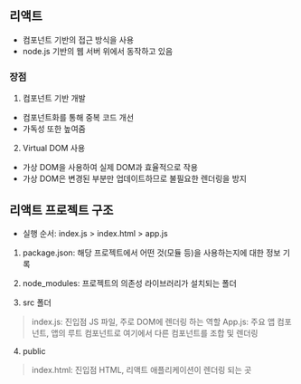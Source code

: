 ## 리액트
- 컴포넌트 기반의 접근 방식을 사용
- node.js 기반의 웹 서버 위에서 동작하고 있음

### 장점
1. 컴포넌트 기반 개발
- 컴포넌트화를 통해 중복 코드 개선
- 가독성 또한 높여줌

2. Virtual DOM 사용
- 가상 DOM을 사용하여 실제 DOM과 효율적으로 작용
- 가상 DOM은 변경된 부분만 업데이트하므로 불필요한 렌더링을 방지


## 리액트 프로젝트 구조
- 실행 순서: index.js > index.html > app.js

1. package.json: 해당 프로젝트에서 어떤 것(모듈 등)을 사용하는지에 대한 정보 기록
2. node_modules: 프로젝트의 의존성 라이브러리가 설치되는 폴더

3. src 폴더
> index.js: 진입점 JS 파일, 주로 DOM에 렌더링 하는 역할
> App.js: 주요 앱 컴포넌트, 앱의 루트 컴포넌트로 여기에서 다른 컴포넌트를 조합 및 렌더링

4. public
> index.html: 진입점 HTML, 리액트 애플리케이션이 렌더링 되는 곳